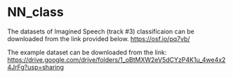 # NN_class

The datasets of Imagined Speech (track #3) classificaion can be downloaded from the link provided below. https://osf.io/pq7vb/

The example dataset can be downloaded from the link: https://drive.google.com/drive/folders/1_oBtMXW2eV5dCYzP4K1u_4we4x24JrFg?usp=sharing
